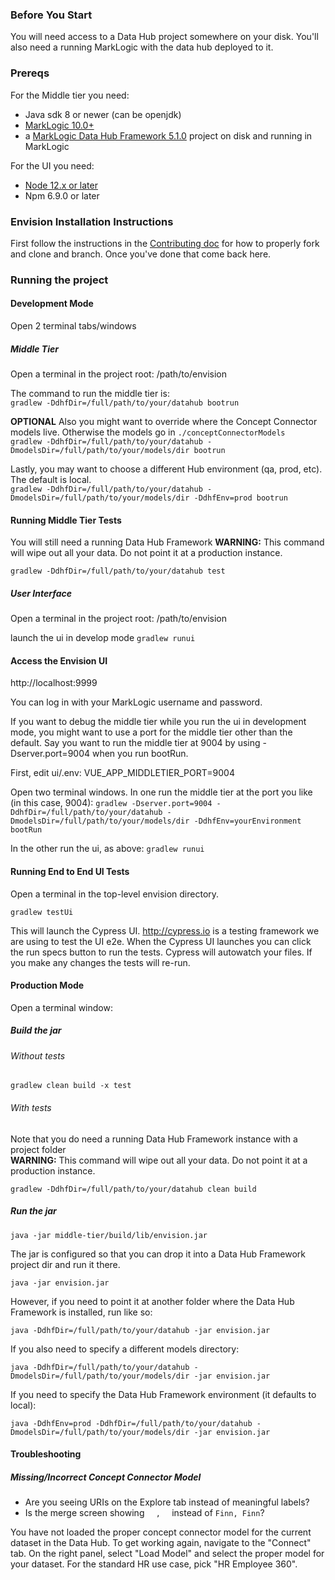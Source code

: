 ### Before You Start
You will need access to a Data Hub project somewhere on your disk. You'll also need a running MarkLogic with the data hub deployed to it.

### Prereqs
For the Middle tier you need:
 - Java sdk 8 or newer (can be openjdk)
 - [MarkLogic 10.0+](https://developer.marklogic.com/products/marklogic-server/10.0)
 - a [MarkLogic Data Hub Framework 5.1.0](https://github.com/marklogic/marklogic-data-hub) project on disk and running in MarkLogic

For the UI you need:
 - [Node 12.x or later](https://nodejs.org/en/)
 - Npm 6.9.0 or later

### Envision Installation Instructions 

First follow the instructions in the [Contributing doc](./CONTRIBUTING.md) for how to properly fork and clone and branch. Once you've done that come back here.

### Running the project

#### Development Mode

Open 2 terminal tabs/windows

##### Middle Tier
Open a terminal in the project root: /path/to/envision

The command to run the middle tier is:  
`gradlew -DdhfDir=/full/path/to/your/datahub bootrun`

**OPTIONAL** Also you might want to override where the Concept Connector models live. Otherwise the models go in `./conceptConnectorModels`  
`gradlew -DdhfDir=/full/path/to/your/datahub -DmodelsDir=/full/path/to/your/models/dir bootrun`

Lastly, you may want to choose a different Hub environment (qa, prod, etc). The default is local.  
`gradlew -DdhfDir=/full/path/to/your/datahub -DmodelsDir=/full/path/to/your/models/dir -DdhfEnv=prod bootrun`

#### Running Middle Tier Tests
You will still need a running Data Hub Framework
**WARNING:** This command will wipe out all your data. Do not point it at a production instance.

`gradlew -DdhfDir=/full/path/to/your/datahub test`

##### User Interface
Open a terminal in the project root: /path/to/envision

launch the ui in develop mode
`gradlew runui`

#### Access the Envision UI
http://localhost:9999

You can log in with your MarkLogic username and password.

If you want to debug the middle tier while you run the ui in development mode, you might want to use a port for the middle tier other than the default.
Say you want to run the middle tier at 9004 by using -Dserver.port=9004 when you run bootRun.

First, edit ui/.env:
VUE_APP_MIDDLETIER_PORT=9004

Open two terminal windows. In one run the middle tier at the port you like (in this case, 9004):
`gradlew -Dserver.port=9004 -DdhfDir=/full/path/to/your/datahub -DmodelsDir=/full/path/to/your/models/dir -DdhfEnv=yourEnvironment bootRun`

In the other run the ui, as above:
`gradlew runui`

#### Running End to End UI Tests
Open a terminal in the top-level envision directory.

`gradlew testUi`

This will launch the Cypress UI. http://cypress.io is a testing framework we are using to test the UI e2e. When the Cypress UI launches you can click the run specs button to run the tests. Cypress will autowatch your files. If you make any changes the tests will re-run.

#### Production Mode
Open a terminal window:  

##### Build the jar

###### Without tests
`gradlew clean build -x test`

###### With tests
Note that you do need a running Data Hub Framework instance with a project folder  
**WARNING:** This command will wipe out all your data. Do not point it at a production instance.

`gradlew -DdhfDir=/full/path/to/your/datahub clean build`

##### Run the jar
`java -jar middle-tier/build/lib/envision.jar`

The jar is configured so that you can drop it into a Data Hub Framework project dir and run it there.

`java -jar envision.jar`

However, if you need to point it at another folder where the Data Hub Framework is installed, run like so:

`java -DdhfDir=/full/path/to/your/datahub -jar envision.jar`

If you also need to specify a different models directory:

`java -DdhfDir=/full/path/to/your/datahub -DmodelsDir=/full/path/to/your/models/dir -jar envision.jar`

If you need to specify the Data Hub Framework environment (it defaults to local):

`java -DdhfEnv=prod -DdhfDir=/full/path/to/your/datahub -DmodelsDir=/full/path/to/your/models/dir -jar envision.jar`

#### Troubleshooting

##### Missing/Incorrect Concept Connector Model

* Are you seeing URIs on the Explore tab instead of meaningful labels?  
* Is the merge screen showing `   ,   ` instead of `Finn, Finn`?

You have not loaded the proper concept connector model for the current dataset in the Data Hub. To get working again, navigate to the "Connect" tab.  On the right panel, select "Load Model" and select the proper model for your dataset.  For the standard HR use case, pick "HR Employee 360".    

